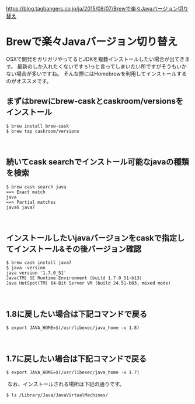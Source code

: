 https://blog.tagbangers.co.jp/ja/2015/08/07/Brewで楽々Javaバージョン切り替え

# Brewで楽々Javaバージョン切り替え

OSXで開発をガリガリやってるとJDKを複数インストールしたい場合が出てきます。
最新のしか入れたくないですぅ!っと言ってしまいたい所ですがそうもいかない場合が多いですね。
そんな際にはHomebrewを利用してインストールするのがオススメです。
​
## まずはbrewにbrew-caskとcaskroom/versionsをインストール
```
$ brew install brew-cask
$ brew tap caskroom/versions
```
​
## 続いてcask searchでインストール可能なjavaの種類を検索
```
$ brew cask search java
==> Exact match
java
==> Partial matches
java6 java7
```
​
## インストールしたいjavaバージョンをcaskで指定してインストール&その後バージョン確認
```
$ brew cask install java7
$ java -version
java version '1.7.0_51'
Java(TM) SE Runtime Environment (build 1.7.0_51-b13)
Java HotSpot(TM) 64-Bit Server VM (build 24.51-b03, mixed mode)
```
​
## 1.8に戻したい場合は下記コマンドで戻る
```
$ export JAVA_HOME=$(/usr/libexec/java_home -v 1.8)
```
​
## 1.7に戻したい場合は下記コマンドで戻る
```
$ export JAVA_HOME=$(/usr/libexec/java_home -v 1.7)
```
​
なお、インストールされる場所は下記の通りです。
```
$ ls /Library/Java/JavaVirtualMachines/
```